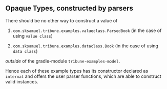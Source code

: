 
## Opaque Types, constructed by parsers

There should be no other way to construct a value of

1) `com.sksamuel.tribune.examples.valueclass.ParsedBook` (in the case of using `value class`)

2) `com.sksamuel.tribune.examples.dataclass.Book` (in the case of using `data class`)

_outside_ of the gradle-module `tribune-examples-model`.

Hence each of these example types has its constructor declared as `internal`
and offers the user parser functions, which are able to construct valid instances.
